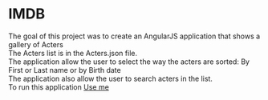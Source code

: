 # IMDB<br/>
The goal of this project was to create an AngularJS application that shows a gallery of Acters<br/>
The Acters list is in the Acters.json file.<br/>
The application allow the user to select the way the acters are sorted: By First or Last name or by Birth date<br/>
The application also allow the user to search acters in the list.<br/>
To run this application [Use me](https://avi-prz.github.io/IMDB/)
